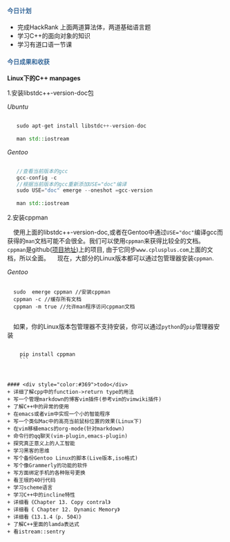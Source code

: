 #### <div style="color:#369">今日计划</div>

+ 完成HackRank 上面两道算法体，两道基础语言题
+ 学习C++的面向对象的知识
+ 学习有道口语一节课


#### <div style="color:#369">今日成果和收获</div>

**Linux下的C++ manpages**

1.安装libstdc++-version-doc包

*Ubuntu*
``` cpp
   
   sudo apt-get install libstdc++-version-doc
   
   man std::iostream

```
*Gentoo*

``` cpp
   
   //查看当前版本的gcc
   gcc-config -c
   //根据当前版本的gcc重新添加USE="doc"编译
   sudo USE="doc" emerge --oneshot =gcc-version
   
   man std::iostream
```

2.安装cppman

&ensp;&ensp;使用上面的libstdc++-version-doc,或者在Gentoo中通过`USE="doc"`编译gcc而获得的`man`文档可能不会很全。我们可以使用`cppman`来获得比较全的文档。
&ensp;&ensp;`cppman`是github([项目地址](https://github.com/aitjcize/cppman.git))上的项目, 由于它同步`www.cplusplus.com`上面的文档，所以全面。
&ensp;&ensp;现在，大部分的Linux版本都可以通过包管理器安装`cppman`.

*Gentoo*

```shell
  
  sudo  emerge cppman //安装cppman
  cppman -c //缓存所有文档
  cppman -m true //允许man程序访问cppman文档
  
```
&ensp;&ensp;如果，你的Linux版本包管理器不支持安装，你可以通过`python`的`pip`管理器安装

``` shell

    pip install cppman
	```



#### <div style="color:#369">todo</div>
+ 详细了解cpp中的function->return type的用法
+ 写一个管理markdown的博客vim插件(参考vim的vimwiki插件)
+ 了解C++中的异常的使用
+ 在emacs或者vim中实现一个小的智能程序
+ 写一个类似Mac中的高亮当前鼠标位置的效果(Linux下)
+ 在vim移植emacs的org-mode(针对markdown)
+ 命令行的qq聊天(vim-plugin,emacs-plugin)
+ 探究真正意义上的人工智能
+ 学习黑客的思维
+ 写个备份Gentoo Linux的脚本(Live版本,iso格式)
+ 写个像Grammerly的功能的软件
+ 写方面绑定手机的各种账号更换
+ 看王垠的40行代码
+ 学习scheme语言
+ 学习C++中的incline特性
+ 详细看《Chapter 13. Copy contral》
+ 详细看《 Chapter 12. Dynamic Memory》
+ 详细看《13.1.4（p. 504）》
+ 了解C++里面的lamda表达式
+ 看istream::sentry

